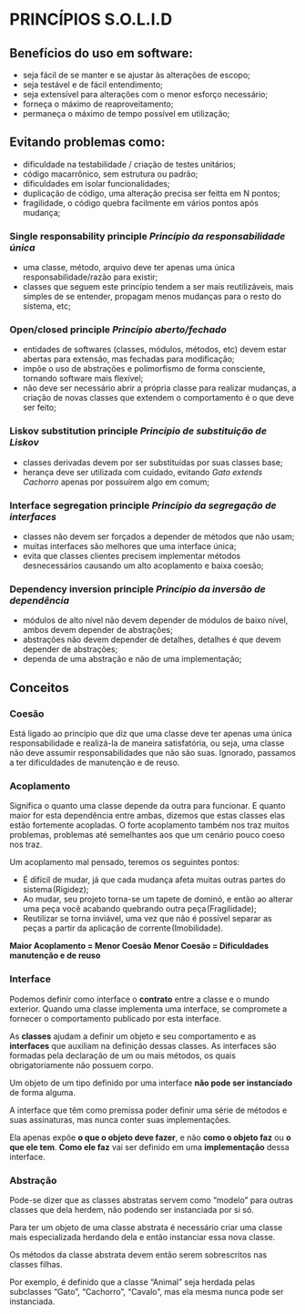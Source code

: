 # PRINCÍPIOS S.O.L.I.D

## Benefícios do uso em software:
- seja fácil de se manter e se ajustar às alterações de escopo;
- seja testável e de fácil entendimento;
- seja extensível para alterações com o menor esforço necessário;
- forneça o máximo de reaproveitamento;
- permaneça o máximo de tempo possível em utilização;

## Evitando problemas como:
- dificuldade na testabilidade / criação de testes unitários;
- código macarrônico, sem estrutura ou padrão;
- dificuldades em isolar funcionalidades;
- duplicação de código, uma alteração precisa ser feitta em N pontos;
- fragilidade, o código quebra facilmente em vários pontos após mudança;

### **Single responsability principle** _Princípio da responsabilidade única_
- uma classe, método, arquivo deve ter apenas uma única responsabilidade/razão para existir;
- classes que seguem este princípio tendem a ser mais reutilizáveis, mais simples de se entender, propagam menos mudanças para o resto do sistema, etc;

### **Open/closed principle** _Princípio aberto/fechado_
- entidades de softwares (classes, módulos, métodos, etc) devem estar abertas para extensão, mas fechadas para modificação;
- impõe o uso de abstrações e polimorfismo de forma consciente, tornando software mais flexível;
- não deve ser necessário abrir a própria classe para realizar mudanças, a criação de novas classes que extendem o comportamento é o que deve ser feito;

### **Liskov substitution principle** _Princípio de substituição de Liskov_
- classes derivadas devem por ser substituídas por suas classes base;
- herança deve ser utilizada com cuidado, evitando _Gato_ _extends_ _Cachorro_ apenas por possuírem algo em comum; 

### **Interface segregation principle** _Princípio da segregação de interfaces_
- classes não devem ser forçados a depender de métodos que não usam;
- muitas interfaces são melhores que uma interface única;
- evita que classes clientes precisem implementar métodos desnecessários causando um alto acoplamento e baixa coesão;

### **Dependency inversion principle** _Princípio da inversão de dependência_
- módulos de alto nível não devem depender de módulos de baixo nível, ambos devem depender de abstrações;
- abstrações não devem depender de detalhes, detalhes é que devem depender de abstrações;
- dependa de uma abstração e não de uma implementação;

## Conceitos

### Coesão
Está ligado ao princípio que diz que uma classe deve ter apenas uma única responsabilidade e realizá-la de maneira satisfatória, ou seja,
uma classe não deve assumir responsabilidades que não são suas. Ignorado, passamos a ter dificuldades de manutenção e de reuso.

### Acoplamento 
Significa o quanto uma classe depende da outra para funcionar. E quanto maior for esta dependência entre ambas, dizemos
que estas classes elas estão fortemente acopladas. O forte acoplamento também nos traz muitos problemas, problemas
até semelhantes aos que um cenário pouco coeso nos traz.

Um acoplamento mal pensado, teremos os seguintes pontos:
- É difícil de mudar, já que cada mudança afeta muitas outras partes do sistema (Rigidez);
- Ao mudar, seu projeto torna-se um tapete de dominó, e então ao alterar uma peça você acabando quebrando outra peça (Fragilidade);
- Reutilizar se torna inviável, uma vez que não é possível separar as peças a partir da aplicação de corrente (Imobilidade).

**Maior Acoplamento = Menor Coesão**
**Menor Coesão = Dificuldades manutenção e de reuso**

### Interface
Podemos definir como interface o **contrato** entre a classe e o mundo exterior. Quando uma classe implementa uma interface, se
compromete a fornecer o comportamento publicado por esta interface.

As **classes** ajudam a definir um objeto e seu comportamento e as **interfaces** que auxiliam na definição dessas classes. As interfaces são
formadas pela declaração de um ou mais métodos, os quais obrigatoriamente não possuem corpo.

Um objeto de um tipo definido por uma interface **não pode ser instanciado** de forma alguma.

A interface que têm como premissa poder definir uma série de métodos e suas assinaturas, mas nunca conter suas implementações.

Ela apenas expõe **o que o objeto deve fazer**, e não **como o objeto faz** ou **o que ele tem**. **Como ele faz** vai ser definido em
uma **implementação** dessa interface.

### Abstração
Pode-se dizer que as classes abstratas servem como “modelo” para outras classes que dela herdem, não podendo ser instanciada por si só.

Para ter um objeto de uma classe abstrata é necessário criar uma classe mais especializada herdando dela e então instanciar essa nova classe.

Os métodos da classe abstrata devem então serem sobrescritos nas classes filhas.

Por exemplo, é definido que a classe “Animal” seja herdada pelas subclasses “Gato”, “Cachorro”, “Cavalo”, mas ela mesma nunca pode ser instanciada.